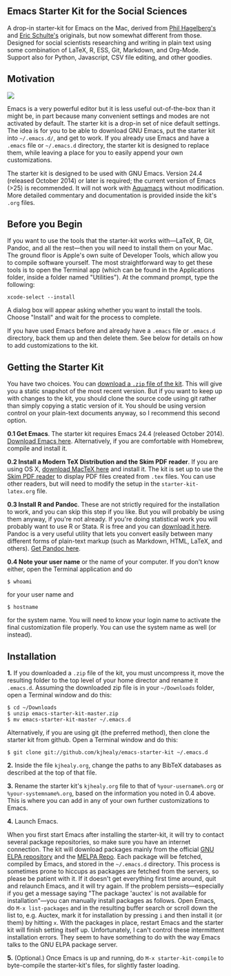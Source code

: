 ## Emacs Starter Kit for the Social Sciences

A drop-in starter-kit for Emacs on the Mac, derived from
[Phil Hagelberg's](https://github.com/technomancy) and
[Eric Schulte's](https://github.com/eschulte/) originals, but now
somewhat different from those. Designed for social scientists
researching and writing in plain text using some combination of LaTeX,
R, ESS, Git, Markdown, and Org-Mode. Support also for Python,
Javascript, CSV file editing, and other goodies.

## Motivation

[![](http://kieranhealy.org/img/emacs-starter-kit.jpg)](http://kieranhealy.org/img/emacs-starter-kit.jpg)

Emacs is a very powerful
editor but it is less useful out-of-the-box than it might be, in part
because many convenient settings and modes are not activated by default.
The starter kit is a drop-in set of nice default settings. The idea is
for you to be able to download GNU Emacs, put the starter kit into
`~/.emacs.d/`, and get to work. If you already use Emacs and have a
`.emacs` file or `~/.emacs.d` directory, the starter kit is designed to
replace them, while leaving a place for you to easily append your own
customizations.

The starter kit is designed to be used with GNU Emacs. Version 24.4
(released October 2014) or later is required; the current version of
Emacs (>25) is recommended. It will not work with
[Aquamacs](http://aquamacs.org/ "Aquamacs: Emacs for Mac OS X")
without modification. More detailed commentary and documentation is
provided inside the kit's `.org` files.

## Before you Begin

If you want to use the tools that the starter-kit works with—LaTeX, R,
Git, Pandoc, and all the rest—then you will need to install them on your
Mac. The ground floor is Apple's own suite of Developer Tools, which
allow you to compile software yourself. The most straightforward way to get these tools is to open the Terminal app (which can be found in the Applications folder, inside a folder named "Utilities"). At the command prompt, type the following:

`xcode-select --install`

A dialog box will appear asking whether you want to install the tools. Choose "Install" and wait for the process to complete. 

If you have used Emacs before and already have a `.emacs` file or
`.emacs.d` directory, back them up and then delete them. See below for
details on how to add customizations to the kit.

## Getting the Starter Kit ##

You have two choices. You can [download a `.zip` file of the
kit](https://github.com/kjhealy/emacs-starter-kit/archive/master.zip).
This will give you a static snapshot of the most recent version. But if
you want to keep up with changes to the kit, you should clone the source
code using git rather than simply copying a static version of it. You
should be using version control on your plain-text documents anyway, so
I recommend this second option.

**0.1 Get Emacs**. The starter kit requires Emacs 24.4 (released October
2014). [Download Emacs
here](http://emacsformacosx.com/ "GNU Emacs For Mac OS X").
Alternatively, if you are comfortable with Homebrew, compile and install
it.

**0.2 Install a Modern TeX Distribution and the Skim PDF reader**. If
you are using OS X, [download MacTeX
here](http://www.tug.org/mactex/ "MacTeX - TeX Users Group") and install
it. The kit is set up to use the [Skim PDF
reader](http://skim-app.sourceforge.net) to display PDF files created
from `.tex` files. You can use other readers, but will need to modify
the setup in the `starter-kit-latex.org` file.

**0.3 Install R and Pandoc**. These are not strictly required for the
installation to work, and you can skip this step if you like. But you
will probably be using them anyway, if you're not already. If you're
doing statistical work you will probably want to use R or Stata. R is
free and you can [download it here](http://www.r-project.org). Pandoc is
a very useful utility that lets you convert easily between many
different forms of plain-text markup (such as Markdown, HTML, LaTeX, and
others). [Get Pandoc here](http://johnmacfarlane.net/pandoc/).

**0.4 Note your user name** or the name of your computer. If you don't
know either, open the Terminal application and do

    $ whoami

for your user name and

    $ hostname

for the system name. You will need to know your login name to activate
the final customization file properly. You can use the system name as
well (or instead).

## Installation ##

**1.** If you downloaded a `.zip` file of the kit, you must uncompress
it, move the resulting folder to the top level of your home director and
rename it `.emacs.d`. Assuming the downloaded zip file is in your
`~/Downloads` folder, open a Terminal window and do this:

    $ cd ~/Downloads
    $ unzip emacs-starter-kit-master.zip
    $ mv emacs-starter-kit-master ~/.emacs.d

Alternatively, if you are using git (the preferred method), then clone
the starter kit from github. Open a Terminal window and do this:

    $ git clone git://github.com/kjhealy/emacs-starter-kit ~/.emacs.d

**2.** Inside the file `kjhealy.org`, change the paths to any BibTeX
databases as described at the top of that file.

**3.** Rename the starter kit's `kjhealy.org` file to that of
`%your-username%.org` or `%your-systemname%.org`, based on the
information you noted in 0.4 above. This is where you can add in any of
your own further customizations to Emacs.

**4.** Launch Emacs.

When you first start Emacs after installing the starter-kit, it will try
to contact several package repositories, so make sure you have an
internet connection. The kit will download packages mainly from the
official [GNU ELPA
repository](http://http://elpa.gnu.org "Welcome to ELPA") and the [MELPA
Repo](http://melpa.milkbox.net "MELPA"). Each package will be fetched,
compiled by Emacs, and stored in the `~/.emacs.d` directory. This
process is sometimes prone to hiccups as packages are fetched from the
servers, so please be patient with it. If it doesn't get everything
first time around, quit and relaunch Emacs, and it will try again. If
the problem persists—especially if you get a message saying "The package
'auctex' is not available for installation"—you can manually install
packages as follows. Open Emacs, do `M-x list-packages` and in the
resulting buffer search or scroll down the list to, e.g. Auctex, mark it
for installation by pressing `i` and then install it (or them) by
hitting `x`. With the packages in place, restart Emacs and the starter
kit will finish setting itself up. Unfortunately, I can't control these
intermittent installation errors. They seem to have something to do with
the way Emacs talks to the GNU ELPA package server.

**5.** (Optional.) Once Emacs is up and running, do
`M-x starter-kit-compile` to byte-compile the starter-kit's files, for
slightly faster loading.

